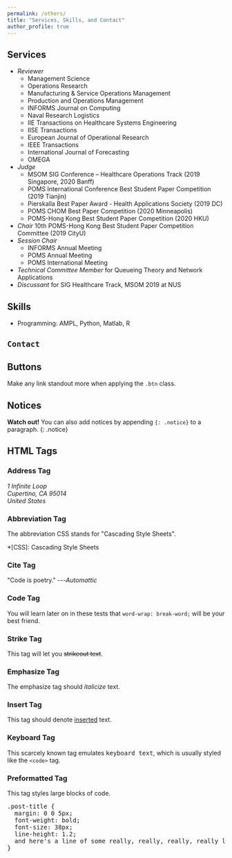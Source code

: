 ```yaml
---
permalink: /others/
title: "Services, Skills, and Contact"
author_profile: true
---
```



## Services

* _Reviewer_
  * Management Science
  * Operations Research
  * Manufacturing & Service Operations Management
  * Production and Operations Management
  * INFORMS Journal on Computing
  * Naval Research Logistics
  * IIE Transactions on Healthcare Systems Engineering
  * IISE Transactions
  * European Journal of Operational Research
  * IEEE Transactions
  * International Journal of Forecasting
  * OMEGA
* _Judge_
  * MSOM SIG Conference – Healthcare Operations Track (2019 Singapore, 2020 Banff)
  * POMS International Conference Best Student Paper Competition (2019 Tianjin)
  * Pierskalla Best Paper Award - Health Applications Society (2019 DC)
  * POMS CHOM Best Paper Competition (2020 Minneapolis)
  * POMS-Hong Kong Best Student Paper Competition (2020 HKU)
* _Chair_ 10th POMS-Hong Kong Best Student Paper Competition Committee (2019 CityU)
* _Session Chair_
  * INFORMS Annual Meeting
  * POMS Annual Meeting
  * POMS International Meeting
* _Technical Committee Member_ for Queueing Theory and Network Applications
* _Discussant_ for SIG Healthcare Track, MSOM 2019 at NUS

## Skills

* Programming: AMPL, Python, Matlab, R


## `Contact`


## Buttons

Make any link standout more when applying the `.btn` class.

## Notices

**Watch out!** You can also add notices by appending `{: .notice}` to a paragraph.
{: .notice}

## HTML Tags

### Address Tag

<address>
  1 Infinite Loop<br /> Cupertino, CA 95014<br /> United States
</address>

### Abbreviation Tag

The abbreviation CSS stands for "Cascading Style Sheets".

*[CSS]: Cascading Style Sheets

### Cite Tag

"Code is poetry." ---<cite>Automattic</cite>

### Code Tag

You will learn later on in these tests that `word-wrap: break-word;` will be your best friend.

### Strike Tag

This tag will let you <strike>strikeout text</strike>.

### Emphasize Tag

The emphasize tag should _italicize_ text.

### Insert Tag

This tag should denote <ins>inserted</ins> text.

### Keyboard Tag

This scarcely known tag emulates <kbd>keyboard text</kbd>, which is usually styled like the `<code>` tag.

### Preformatted Tag

This tag styles large blocks of code.

<pre>
.post-title {
  margin: 0 0 5px;
  font-weight: bold;
  font-size: 38px;
  line-height: 1.2;
  and here's a line of some really, really, really, really long text, just to see how the PRE tag handles it and to find out how it overflows;
}
</pre>
